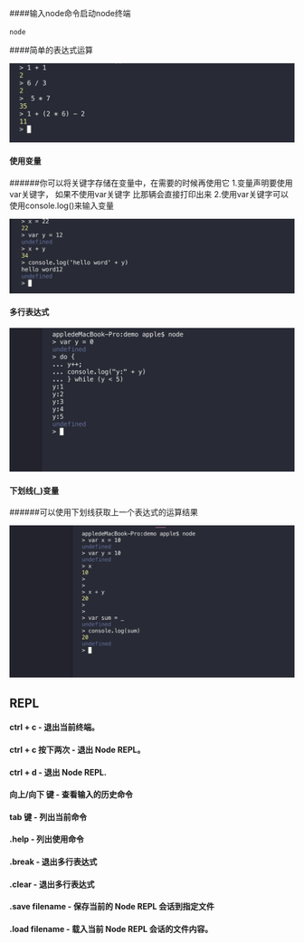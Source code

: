 ####输入node命令启动node终端

`node`

####简单的表达式运算

![我是图片](./images/1.png)

#### 使用变量

######你可以将关键字存储在变量中，在需要的时候再使用它
1.变量声明要使用var关键字， 如果不使用var关键字 比那辆会直接打印出来
2.使用var关键字可以使用console.log()来输入变量

![我是图片](./images/2.png)

#### 多行表达式

![我是图片](./images/3.png)

#### 下划线(_)变量

######可以使用下划线获取上一个表达式的运算结果

![我是图片](./images/4.png)

## REPL

#### ctrl + c - 退出当前终端。

#### ctrl + c 按下两次 - 退出 Node REPL。

#### ctrl + d - 退出 Node REPL.

#### 向上/向下 键 - 查看输入的历史命令

#### tab 键 - 列出当前命令

#### .help - 列出使用命令

#### .break - 退出多行表达式

#### .clear - 退出多行表达式

#### .save filename - 保存当前的 Node REPL 会话到指定文件

#### .load filename - 载入当前 Node REPL 会话的文件内容。